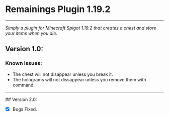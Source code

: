 # Remainings Plugin 1.19.2
---
 *Simply a plugin for Minecraft Spigot 1.19.2 that creates a chest and store your items when you die.*
 
 ## Version 1.0:
 ### Known issues:
 - The chest will not disappear unless you break it.
 - The holograms will not dissappear unless you remove them with command.

---

## Version 2.0:
- [X] Bugs Fixed.
